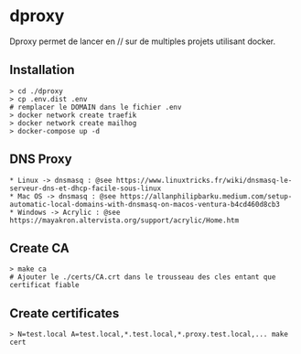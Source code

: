 # dproxy
Dproxy permet de lancer en // sur de multiples projets utilisant docker.

## Installation
	> cd ./dproxy
	> cp .env.dist .env
	# remplacer le DOMAIN dans le fichier .env
    > docker network create traefik
    > docker network create mailhog
	> docker-compose up -d
    
## DNS Proxy
    * Linux -> dnsmasq : @see https://www.linuxtricks.fr/wiki/dnsmasq-le-serveur-dns-et-dhcp-facile-sous-linux
    * Mac OS -> dnsmasq : @see https://allanphilipbarku.medium.com/setup-automatic-local-domains-with-dnsmasq-on-macos-ventura-b4cd460d8cb3
    * Windows -> Acrylic : @see https://mayakron.altervista.org/support/acrylic/Home.htm

## Create CA
    > make ca
    # Ajouter le ./certs/CA.crt dans le trousseau des cles entant que certificat fiable

## Create certificates
    > N=test.local A=test.local,*.test.local,*.proxy.test.local,... make cert